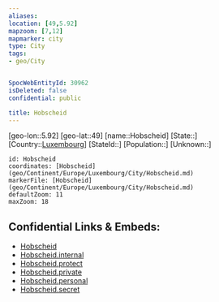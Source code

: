 ```yaml
---
aliases: 
location: [49,5.92]
mapzoom: [7,12] 
mapmarker: city 
type: City
tags:
- geo/City


SpocWebEntityId: 30962
isDeleted: false
confidential: public

title: Hobscheid
---
```

[geo-lon::5.92]
[geo-lat::49]
[name::Hobscheid]
[State::]
[Country::[Luxembourg](geo/Continent/Europe/Luxembourg.md)]
[StateId::]
[Population::]
[Unknown::]


```leaflet
id: Hobscheid
coordinates: [Hobscheid](geo/Continent/Europe/Luxembourg/City/Hobscheid.md)
markerFile: [Hobscheid](geo/Continent/Europe/Luxembourg/City/Hobscheid.md)
defaultZoom: 11 
maxZoom: 18
```


## Confidential Links & Embeds: 
- [Hobscheid](../../../../../../_public/geo/Continent/Europe/Luxembourg/City/Hobscheid.md) 
- [Hobscheid.internal](../../../../../../_internal/geo/Continent/Europe/Luxembourg/City/Hobscheid.internal.md) 
- [Hobscheid.protect](../../../../../../_protect/geo/Continent/Europe/Luxembourg/City/Hobscheid.protect.md) 
- [Hobscheid.private](../../../../../../_private/geo/Continent/Europe/Luxembourg/City/Hobscheid.private.md) 
- [Hobscheid.personal](../../../../../../_personal/geo/Continent/Europe/Luxembourg/City/Hobscheid.personal.md) 
- [Hobscheid.secret](../../../../../../_secret/geo/Continent/Europe/Luxembourg/City/Hobscheid.secret.md) 
